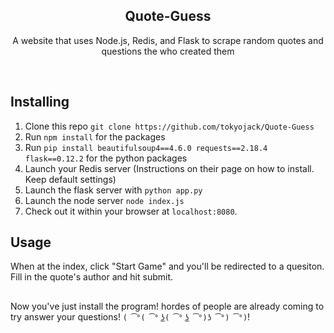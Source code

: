 <h2  align="center">Quote-Guess</h2>
<p  align="center">A website that uses Node.js, Redis, and Flask to scrape random quotes and questions the who created them</p>

<br/>

## Installing

1. Clone this repo ```git clone https://github.com/tokyojack/Quote-Guess```
2. Run ```npm install``` for the packages
3. Run ```pip install beautifulsoup4==4.6.0 requests==2.18.4 flask==0.12.2``` for the python packages
4. Launch your Redis server (Instructions on their page on how to install. Keep default settings)
5. Launch the flask server with ```python app.py```
6. Launch the node server ```node index.js```
7. Check out it within your browser at ```localhost:8080```.

## Usage

When at the index, click "Start Game" and you'll be redirected to a quesiton. Fill in the quote's author and hit submit.

##

Now you've just install the program! hordes of people are already coming to try answer your questions!  ```( ͡°( ͡° ͜ʖ( ͡° ͜ʖ ͡°)ʖ ͡°) ͡°)```!
